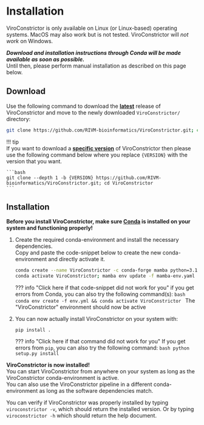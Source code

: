 # Installation

ViroConstrictor is only available on Linux (or Linux-based) operating systems. MacOS may also work but is not tested.
ViroConstrictor will *not work* on Windows.  

***Download and installation instructions through Conda will be made available as soon as possible.***  
Until then, please perform manual installation as described on this page below.

## Download

Use the following command to download the <u>**latest**</u> release of ViroConstrictor and move to the newly downloaded `ViroConstrictor/` directory:

```bash
git clone https://github.com/RIVM-bioinformatics/ViroConstrictor.git; cd ViroConstrictor; git checkout tags/$(git tag --sort=committerdate | tail -1) >> /dev/null
```

!!! tip  
    If you want to download a <u>**specific version**</u> of ViroConstrictor then please use the following command below where you replace `{VERSION}` with the version that you want.

    ```bash
    git clone --depth 1 -b {VERSION} https://github.com/RIVM-bioinformatics/ViroConstrictor.git; cd ViroConstrictor
    ```

## Installation

**Before you install ViroConstrictor, make sure [Conda](https://docs.conda.io/projects/conda/en/latest/index.html) is installed on your system and functioning properly!**

1. Create the required conda-environment and install the necessary dependencies.  
    Copy and paste the code-snippet below to create the new conda-environment and directly activate it.  
    ```bash
    conda create --name ViroConstrictor -c conda-forge mamba python=3.10 -y; 
    conda activate ViroConstrictor; mamba env update -f mamba-env.yaml
    ```

    ??? info "Click here if that code-snippet did not work for you"
        if you get errors from Conda, you can also try the following command(s):
        ```bash
        conda env create -f env.yml && conda activate ViroConstrictor
        ```
    The "ViroConstrictor" environment should now be active  

2. You can now actually install ViroConstrictor on your system with:  
    ```
    pip install .
    ```

    ??? info "Click here if that command did not work for you"
        If you get errors from `pip`, you can also try the following command: 
        ```bash
        python setup.py install
        ```

**ViroConstrictor is now installed!**  
You can start ViroConstrictor from anywhere on your system as long as the ViroConstrictor conda-environment is active.  
You can also use the ViroConstrictor pipeline in a different conda-environment as long as the software dependencies match.

You can verify if ViroConstrictor was properly installed by typing `viroconstrictor -v`, which should return the installed version. Or by typing `viroconstrictor -h` which should return the help document.